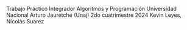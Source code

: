 Trabajo Práctico Integrador
Algoritmos y Programación
Universidad Nacional Arturo Jauretche (Unaj)
2do cuatrimestre 2024
Kevin Leyes, Nicolás Suarez

